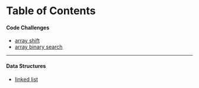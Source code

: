 # Table of Contents

#### Code Challenges
* [array shift](code-challenges/csharp/ArrayShift)
* [array binary search](code-challenges/csharp/BinarySearch)

---
#### Data Structures
* [linked list](code-Challenges/csharp/LinkedList)